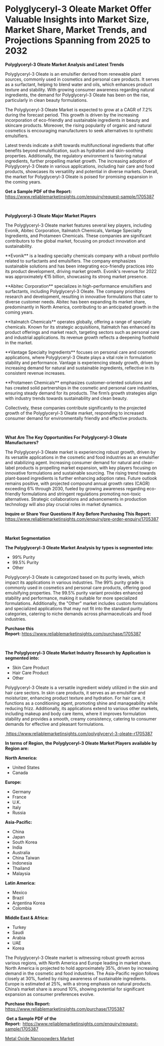 <p><h1>Polyglyceryl-3 Oleate Market Offer Valuable Insights into Market Size, Market Share, Market Trends, and Projections Spanning from 2025 to 2032</h1></p><p><strong>Polyglyceryl-3 Oleate Market Analysis and Latest Trends</strong></p>
<p><p>Polyglyceryl-3 Oleate is an emulsifier derived from renewable plant sources, commonly used in cosmetics and personal care products. It serves as a surfactant, helping to blend water and oils, which enhances product texture and stability. With growing consumer awareness regarding natural ingredients, the demand for Polyglyceryl-3 Oleate has been on the rise, particularly in clean beauty formulations.</p><p>The Polyglyceryl-3 Oleate Market is expected to grow at a CAGR of 7.2% during the forecast period. This growth is driven by the increasing incorporation of eco-friendly and sustainable ingredients in beauty and skincare products. Moreover, the rising popularity of organic and natural cosmetics is encouraging manufacturers to seek alternatives to synthetic emulsifiers.</p><p>Latest trends indicate a shift towards multifunctional ingredients that offer benefits beyond emulsification, such as hydration and skin-soothing properties. Additionally, the regulatory environment is favoring natural ingredients, further propelling market growth. The increasing adoption of Polyglyceryl-3 Oleate in various applications, including hair care and food products, showcases its versatility and potential in diverse markets. Overall, the market for Polyglyceryl-3 Oleate is poised for promising expansion in the coming years.</p></p>
<p><strong>Get a Sample PDF of the Report:&nbsp;</strong> <a href="https://www.reliablemarketinsights.com/enquiry/request-sample/1705387?utm_campaign=2892&utm_medium=2&utm_source=Github&utm_content=ia&utm_term=27032025&utm_id=polyglyceryl-3-oleate">https://www.reliablemarketinsights.com/enquiry/request-sample/1705387</a></p>
<p>&nbsp;</p>
<p><strong>Polyglyceryl-3 Oleate Major Market Players</strong></p>
<p><p>The Polyglyceryl-3 Oleate market features several key players, including Evonik, Abitec Corporation, Italmatch Chemicals, Vantage Specialty Ingredients, and Protameen Chemicals. These companies are significant contributors to the global market, focusing on product innovation and sustainability.</p><p>**Evonik** is a leading specialty chemicals company with a robust portfolio related to surfactants and emulsifiers. The company emphasizes sustainable solutions and has been integrating eco-friendly practices into its product development, driving market growth. Evonik's revenue for 2022 was approximately €15 billion, showcasing its strong market presence.</p><p>**Abitec Corporation** specializes in high-performance emulsifiers and surfactants, including Polyglyceryl-3 Oleate. The company prioritizes research and development, resulting in innovative formulations that cater to diverse customer needs. Abitec has been expanding its market share, predominantly in North America, contributing to an anticipated growth in the coming years.</p><p>**Italmatch Chemicals** operates globally, offering a range of specialty chemicals. Known for its strategic acquisitions, Italmatch has enhanced its product offerings and market reach, targeting sectors such as personal care and industrial applications. Its revenue growth reflects a deepening foothold in the market.</p><p>**Vantage Specialty Ingredients** focuses on personal care and cosmetic applications, where Polyglyceryl-3 Oleate plays a vital role in formulation stability and performance. Vantage is experiencing steady growth, driven by increasing demand for natural and sustainable ingredients, reflective in its consistent revenue increases.</p><p>**Protameen Chemicals** emphasizes customer-oriented solutions and has created solid partnerships in the cosmetic and personal care industries, ensuring steady demand for its products. The firm’s growth strategies align with industry trends towards sustainability and clean beauty.</p><p>Collectively, these companies contribute significantly to the projected growth of the Polyglyceryl-3 Oleate market, responding to increased consumer demand for environmentally friendly and effective products.</p></p>
<p>&nbsp;</p>
<p><strong>What Are The Key Opportunities For Polyglyceryl-3 Oleate Manufacturers?</strong></p>
<p><p>The Polyglyceryl-3 Oleate market is experiencing robust growth, driven by its versatile applications in the cosmetic and food industries as an emulsifier and stabilizing agent. Increasing consumer demand for natural and clean-label products is propelling market expansion, with key players focusing on innovative formulations and sustainable sourcing. The rising trend towards plant-based ingredients is further enhancing adoption rates. Future outlook remains positive, with projected compound annual growth rates (CAGR) exceeding 6% through 2030, fueled by growing awareness regarding eco-friendly formulations and stringent regulations promoting non-toxic alternatives. Strategic collaborations and advancements in production technology will also play crucial roles in market dynamics.</p></p>
<p><strong>Inquire or Share Your Questions If Any Before Purchasing This Report:</strong> <a href="https://www.reliablemarketinsights.com/enquiry/pre-order-enquiry/1705387?utm_campaign=2892&utm_medium=2&utm_source=Github&utm_content=ia&utm_term=27032025&utm_id=polyglyceryl-3-oleate">https://www.reliablemarketinsights.com/enquiry/pre-order-enquiry/1705387</a></p>
<p>&nbsp;</p>
<p><strong>Market Segmentation</strong></p>
<p><strong>The Polyglyceryl-3 Oleate Market Analysis by types is segmented into:</strong></p>
<p><ul><li>99% Purity</li><li>99.5% Purity</li><li>Other</li></ul></p>
<p><p>Polyglyceryl-3 Oleate is categorized based on its purity levels, which impact its applications in various industries. The 99% purity grade is commonly used in cosmetics and personal care products, offering good emulsifying properties. The 99.5% purity variant provides enhanced stability and performance, making it suitable for more specialized formulations. Additionally, the "Other" market includes custom formulations and specialized applications that may not fit into the standard purity categories, catering to niche demands across pharmaceuticals and food industries.</p></p>
<p><strong>Purchase this Report:&nbsp;</strong><a href="https://www.reliablemarketinsights.com/purchase/1705387?utm_campaign=2892&utm_medium=2&utm_source=Github&utm_content=ia&utm_term=27032025&utm_id=polyglyceryl-3-oleate">https://www.reliablemarketinsights.com/purchase/1705387</a></p>
<p>&nbsp;</p>
<p><strong>The Polyglyceryl-3 Oleate Market Industry Research by Application is segmented into:</strong></p>
<p><ul><li>Skin Care Product</li><li>Hair Care Product</li><li>Other</li></ul></p>
<p><p>Polyglyceryl-3 Oleate is a versatile ingredient widely utilized in the skin and hair care sectors. In skin care products, it serves as an emulsifier and moisturizer, enhancing product texture and hydration. For hair care, it functions as a conditioning agent, promoting shine and manageability while reducing frizz. Additionally, its applications extend to various other markets, including makeup and body care items, where it improves formulation stability and provides a smooth, creamy consistency, catering to consumer demands for effective and pleasant formulations.</p></p>
<p><a href="https://www.reliablemarketinsights.com/polyglyceryl-3-oleate-r1705387?utm_campaign=2892&utm_medium=2&utm_source=Github&utm_content=ia&utm_term=27032025&utm_id=polyglyceryl-3-oleate">&nbsp;https://www.reliablemarketinsights.com/polyglyceryl-3-oleate-r1705387</a></p>
<p><strong>In terms of Region, the Polyglyceryl-3 Oleate Market Players available by Region are:</strong></p>
<p>
    <p> <strong> North America: </strong>
        <ul>
            <li>United States</li>
            <li>Canada</li>
        </ul>
        </p> 
    <p> <strong> Europe: </strong>
        <ul>
            <li>Germany</li>
            <li>France</li>
            <li>U.K.</li>
            <li>Italy</li>
            <li>Russia</li>
        </ul>
        </p> 
    <p> <strong> Asia-Pacific: </strong>
        <ul>
            <li>China</li>
            <li>Japan</li>
            <li>South Korea</li>
            <li>India</li>
            <li>Australia</li>
            <li>China Taiwan</li>
            <li>Indonesia</li>
            <li>Thailand</li>
            <li>Malaysia</li>
        </ul>
        </p> 
    <p> <strong> Latin America: </strong>
        <ul>
            <li>Mexico</li>
            <li>Brazil</li>
            <li>Argentina Korea</li>
            <li>Colombia</li>
        </ul>
        </p> 
    <p> <strong> Middle East & Africa: </strong>
        <ul>
            <li>Turkey</li>
            <li>Saudi</li>
            <li>Arabia</li>
            <li>UAE</li>
            <li>Korea</li>
        </ul>
    </p>
    </p>
<p><p>The Polyglyceryl-3 Oleate market is witnessing robust growth across various regions, with North America and Europe leading in market share. North America is projected to hold approximately 35%, driven by increasing demand in the cosmetic and food industries. The Asia-Pacific region follows closely at 30%, fueled by rising awareness of sustainable ingredients. Europe is estimated at 25%, with a strong emphasis on natural products. China’s market share is around 10%, showing potential for significant expansion as consumer preferences evolve.</p></p>
<p><strong>Purchase this Report: </strong><a href="https://www.reliablemarketinsights.com/purchase/1705387?utm_campaign=2892&utm_medium=2&utm_source=Github&utm_content=ia&utm_term=27032025&utm_id=polyglyceryl-3-oleate">https://www.reliablemarketinsights.com/purchase/1705387</a></p>
<p>&nbsp;<strong>Get a Sample PDF of the Report:&nbsp;&nbsp;</strong><a href="https://www.reliablemarketinsights.com/enquiry/request-sample/1705387?utm_campaign=2892&utm_medium=2&utm_source=Github&utm_content=ia&utm_term=27032025&utm_id=polyglyceryl-3-oleate">https://www.reliablemarketinsights.com/enquiry/request-sample/1705387</a></p>
<p><strong></strong></p>
<p><p><a href="https://github.com/budenhanelfc/Market-Research-Report-List-1/blob/main/metal-oxide-nanopowders-market.md?utm_campaign=2892&utm_medium=2&utm_source=Github&utm_content=ia&utm_term=27032025&utm_id=polyglyceryl-3-oleate">Metal Oxide Nanopowders Market</a></p></p>